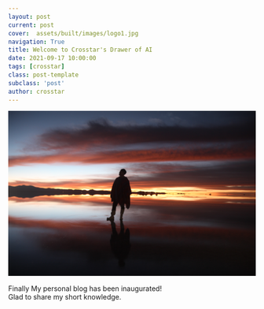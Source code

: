 ```yaml
---
layout: post
current: post
cover:  assets/built/images/logo1.jpg
navigation: True
title: Welcome to Crosstar's Drawer of AI
date: 2021-09-17 10:00:00
tags: [crosstar]
class: post-template
subclass: 'post'
author: crosstar
---
```


![image](assets/built/images/trip2.jpg)

Finally My personal blog has been inaugurated!  
Glad to share my short knowledge.
